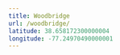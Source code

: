 ```yaml
---
title: Woodbridge
url: /woodbridge/
latitude: 38.658172300000004
longitude: -77.24970490000001
---
```

